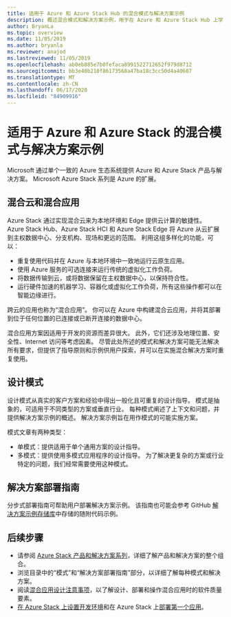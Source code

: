 ```yaml
---
title: 适用于 Azure 和 Azure Stack Hub 的混合模式与解决方案示例
description: 概述混合模式和解决方案示例，用于在 Azure 和 Azure Stack Hub 上学习和构建混合解决方案。
author: BryanLa
ms.topic: overview
ms.date: 11/05/2019
ms.author: bryanla
ms.reviewer: anajod
ms.lastreviewed: 11/05/2019
ms.openlocfilehash: ab0eb885e7b0fefaca8991522712652f979d8712
ms.sourcegitcommit: bb3e40b210f86173568a47ba18c3cc50d4a40607
ms.translationtype: MT
ms.contentlocale: zh-CN
ms.lasthandoff: 06/17/2020
ms.locfileid: "84909916"
---
```

# <a name="hybrid-patterns-and-solution-examples-for-azure-and-azure-stack"></a>适用于 Azure 和 Azure Stack 的混合模式与解决方案示例

Microsoft 通过单个一致的 Azure 生态系统提供 Azure 和 Azure Stack 产品与解决方案。 Microsoft Azure Stack 系列是 Azure 的扩展。

## <a name="the-hybrid-cloud-and-hybrid-apps"></a>混合云和混合应用

Azure Stack 通过实现混合云来为本地环境和 Edge 提供云计算的敏捷性。 Azure Stack Hub、Azure Stack HCI 和 Azure Stack Edge 将 Azure 从云扩展到主权数据中心、分支机构、现场和更远的范围。 利用这组多样化的功能，可以：

- 重复使用代码并在 Azure 与本地环境中一致地运行云原生应用。
- 使用 Azure 服务的可选连接来运行传统的虚拟化工作负荷。
- 将数据传输到云，或将数据保留在主权数据中心，以保持符合性。
- 运行硬件加速的机器学习、容器化或虚拟化工作负荷，所有这些操作都可以在智能边缘进行。

跨云的应用也称为“混合应用”。 你可以在 Azure 中构建混合云应用，并将其部署到位于任何位置的已连接或已断开连接的数据中心。

混合应用方案因适用于开发的资源而差异很大。 此外，它们还涉及地理位置、安全性、Internet 访问等考虑因素。 尽管此处所述的模式和解决方案可能无法解决所有要求，但提供了指导原则和示例供用户探索，并可以在实施混合解决方案时重复使用。

## <a name="design-patterns"></a>设计模式

设计模式从真实的客户方案和经验中得出一般化且可重复的设计指导。 模式是抽象的，可适用于不同类型的方案或垂直行业。 每种模式阐述了上下文和问题，并提供解决方案示例的概述。 解决方案示例旨在用作模式的可能实施方案。

模式文章有两种类型：

- 单模式：提供适用于单个通用方案的设计指导。
- 多模式：提供使用多模式应用程序的设计指导。 为了解决更复杂的方案或行业特定的问题，我们经常需要使用这种模式。

## <a name="solution-deployment-guides"></a>解决方案部署指南

分步式部署指南可帮助用户部署解决方案示例。 该指南也可能会参考 GitHub [解决方案示例存储库](https://github.com/Azure-Samples/azure-intelligent-edge-patterns)中存储的随附代码示例。

## <a name="next-steps"></a>后续步骤

- 请参阅 [Azure Stack 产品和解决方案系列](/azure-stack)，详细了解产品和解决方案的整个组合。
- 浏览目录中的“模式”和“解决方案部署指南”部分，以详细了解每种模式和解决方案。
- 阅读[混合应用设计注意事项](overview-app-design-considerations.md)，以了解设计、部署和操作混合应用时的软件质量要素。
- [在 Azure Stack 上设置开发环境](/azure-stack/user/azure-stack-dev-start.md)和在 Azure Stack 上[部署第一个应用](/azure-stack/user/azure-stack-dev-start-deploy-app.md)。
